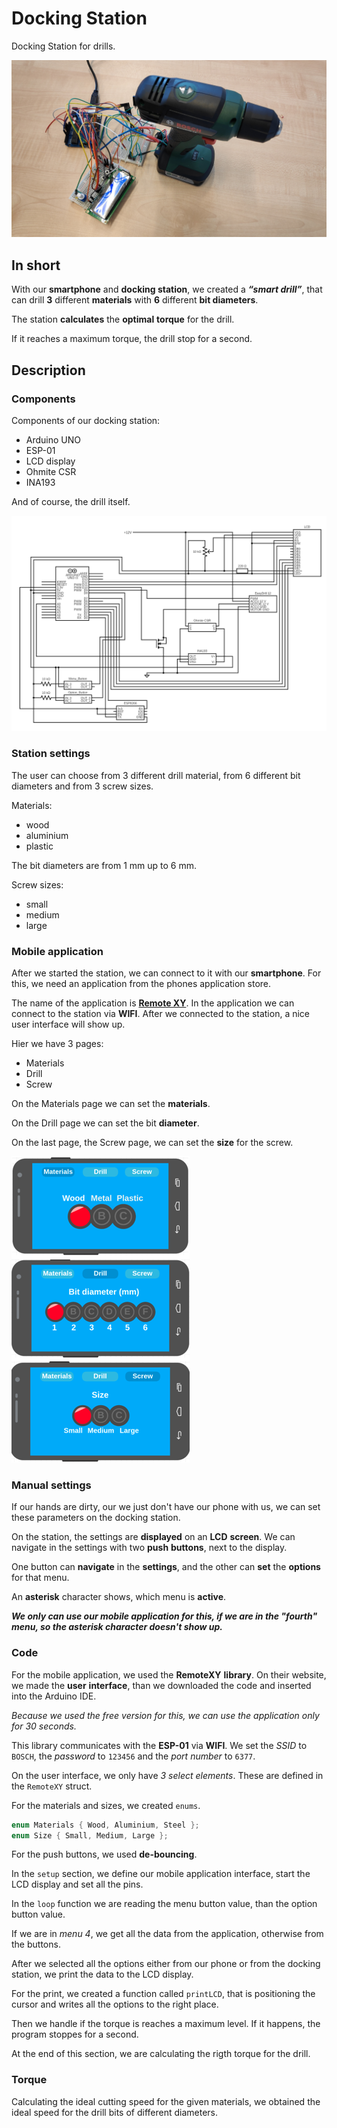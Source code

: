# Docking Station

Docking Station for drills.

![full_image](images/full_image.jpg)

## In short

With our **smartphone** and **docking station**, we created a ***“smart drill”***, that can drill **3** different **materials** with **6** different **bit diameters**.

The station **calculates** the **optimal** **torque** for the drill.

If it reaches a maximum torque, the drill stop for a second.

## Description

### Components

Components of our docking station:

- Arduino UNO
- ESP-01
- LCD display
- Ohmite CSR
- INA193

And of course, the drill itself.

![full_image](images/docking_station_schemat.png)

### Station settings

The user can choose from 3 different drill material, from 6 different bit diameters and from 3 screw sizes.

Materials:

- wood
- aluminium
- plastic

The bit diameters are from 1 mm up to 6 mm.

Screw sizes:

- small
- medium
- large

### Mobile application

After we started the station, we can connect to it with our **smartphone**. For this, we need an application from the phones application store.

The name of the application is **[Remote XY](https://remotexy.com/)**. In the application we can connect to the station via **WIFI**. After we connected to the station, a nice user interface will show up.

Hier we have 3 pages:

- Materials
- Drill
- Screw

On the Materials page we can set the **materials**.

On the Drill page we can set the bit **diameter**.

On the last page, the Screw page, we can set the **size** for the screw.

![full_image](images/mobile_application_UI.png)

### Manual settings

If our hands are dirty, our we just don't have our phone with us, we can set these parameters on the docking station.

On the station, the settings are **displayed** on an **LCD** **screen**. We can navigate in the settings with two **push** **buttons**, next to the display.

One button can **navigate** in the **settings**, and the other can **set** the **options** for that menu.

An **asterisk** character shows, which menu is **active**.

***We only can use our mobile application for this, if we are in the "fourth" menu, so the asterisk character doesn't show up.***

### Code

For the mobile application, we used the **RemoteXY** **library**. On their website, we made the **user** **interface**, than we downloaded the code and inserted into the Arduino IDE.

*Because we used the free version for this, we can use the application only for 30 seconds.*

This library communicates with the **ESP-01** via **WIFI**. We set the *SSID* to `BOSCH`, the *password* to `123456` and the *port* *number* to `6377`.

On the user interface, we only have *3 select elements*. These are defined in the `RemoteXY` struct.

For the materials and sizes, we created `enums`.

```c++
enum Materials { Wood, Aluminium, Steel };
enum Size { Small, Medium, Large };
```

For the push buttons, we used **de-bouncing**.

In the `setup` section, we define our mobile application interface, start the LCD display and set all the pins.

In the `loop` function we are reading the menu button value, than the option button value.

If we are in *menu 4*, we get all the data from the application, otherwise from the buttons.

After we selected all the options either from our phone or from the docking station, we print the data to the LCD display.

For the print, we created a function called `printLCD`, that is positioning the cursor and writes all the options to the right place.

Then we handle if the torque is reaches a maximum level. If it happens, the program stoppes for a second.

At the end of this section, we are calculating the rigth torque for the drill.

### Torque

Calculating the ideal cutting speed for the given materials, we obtained the ideal speed for the drill bits of different diameters.